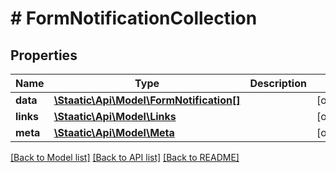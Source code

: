 # # FormNotificationCollection

## Properties

Name | Type | Description | Notes
------------ | ------------- | ------------- | -------------
**data** | [**\Staatic\Api\Model\FormNotification[]**](FormNotification.md) |  | [optional]
**links** | [**\Staatic\Api\Model\Links**](Links.md) |  | [optional]
**meta** | [**\Staatic\Api\Model\Meta**](Meta.md) |  | [optional]

[[Back to Model list]](../../README.md#models) [[Back to API list]](../../README.md#endpoints) [[Back to README]](../../README.md)
